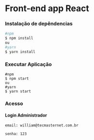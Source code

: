 # Front-end app React

### Instalação de depêndencias

```bash
#npm
$ npm install
ou
#yarn
$ yarn install
```

### Executar Aplicação

```
#npm
$ npm start
ou
#yarn
$ yarn start
```

### Acesso

#### Login Administrador

```
email: william@tecmasternet.com.br

senha: 123
```
